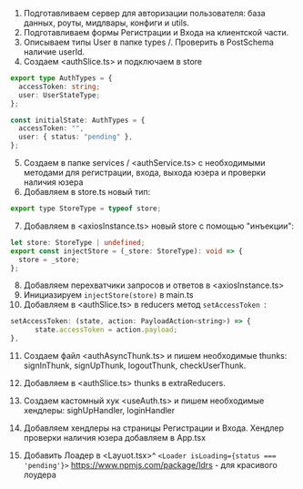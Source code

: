 1. Подготавливаем сервер для авторизации пользователя: база данных, роуты, мидлвары, конфиги и utils.
2. Подготавливаем формы Регистрации и Входа на клиентской части.
3. Описываем типы User в папке types /. Проверить в PostSchema наличие userId.
4. Создаем <authSlice.ts> и подключаем в store

```ts
export type AuthTypes = {
  accessToken: string;
  user: UserStateType;
};
```

```ts
const initialState: AuthTypes = {
  accessToken: "",
  user: { status: "pending" },
};
```

5. Создаем в папке services / <authService.ts> с необходимыми методами для регистрации, входа, выхода юзера и проверки наличия юзера
6. Добавляем в store.ts новый тип:

```js
export type StoreType = typeof store;
```

7. Добавляем в <axiosInstance.ts> новый store с помощью "инъекции":

```ts
let store: StoreType | undefined;
export const injectStore = (_store: StoreType): void => {
  store = _store;
};
```

8. Добавляем перехватчики запросов и ответов в <axiosInstance.ts>
9. Инициазируем `injectStore(store)` в main.ts
10. Добавляем в <authSlice.ts> в reducers метод `setAccessToken `:

```js
setAccessToken: (state, action: PayloadAction<string>) => {
      state.accessToken = action.payload;
},
```

11. Создаем файл <authAsyncThunk.ts> и пишем необходимые thunks: signInThunk, signUpThunk, logoutThunk, checkUserThunk.
12. Добавляем в <authSlice.ts> thunks в extraReducers. 
13. Создаем кастомный хук <useAuth.ts> и пишем необходимые хендлеры: sighUpHandler, loginHandler

14. Добавляем хендлеры на страницы Регистрации и Входа. Хендлер проверки наличия юзера добавляем в App.tsx
15. Добавить Лоадер в <Layuot.tsx>^ `<Loader isLoading={status === 'pending'}>`
https://www.npmjs.com/package/ldrs - для красивого лоудера